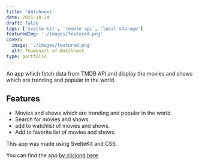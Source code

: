```yaml
---
title: 'Watchnext'
date: 2025-10-24
draft: false
tags: ['svelte-kit', 'remote api', 'local storage']
featuredImg: './images/featured.png'
cover:
  image: './images/featured.png'
  alt: Thumbnail of Watchnext
type: portfolio
---
```


An app which fetch data from TMDB API and display the movies and shows which are trending and popular in the world.

## Features

- Movies and shows which are trending and popular in the world.
- Search for movies and shows.
- add to watchlist of movies and shows.
- Add to favorite list of movies and shows.

This app was made using SvelteKit and CSS.

You can find the app [by clicking here](https://watchnext.vercel.app)
